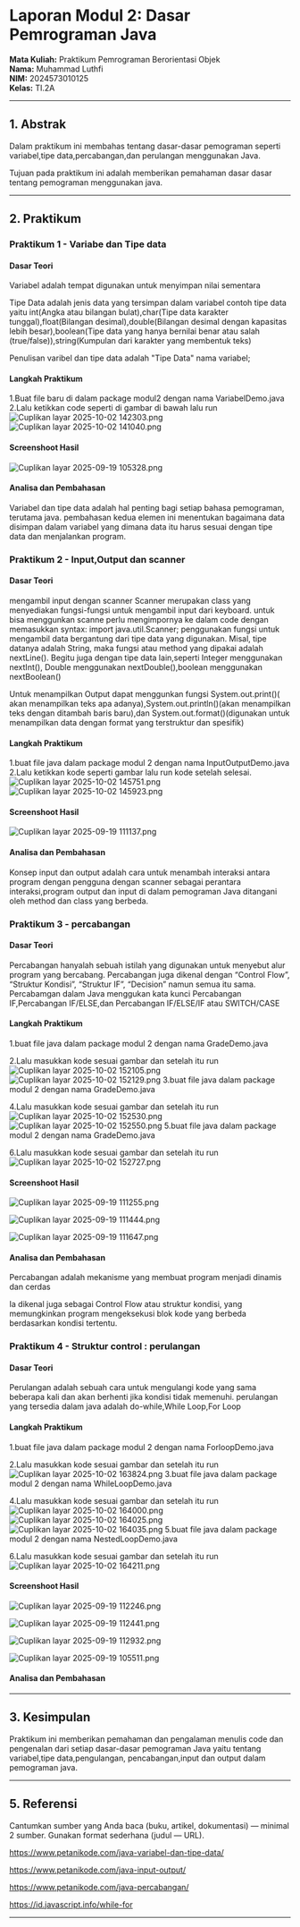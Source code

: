 # Laporan Modul 2: Dasar Pemrograman Java
**Mata Kuliah:** Praktikum Pemrograman Berorientasi Objek   
**Nama:** Muhammad Luthfi  
**NIM:** 2024573010125  
**Kelas:** TI.2A

---

## 1. Abstrak
Dalam praktikum ini membahas tentang dasar-dasar pemograman seperti variabel,tipe data,percabangan,dan perulangan menggunakan Java.

Tujuan pada praktikum ini adalah memberikan pemahaman dasar dasar tentang pemograman menggunakan java.

---
## 2. Praktikum
### Praktikum 1 - Variabe dan Tipe data
#### Dasar Teori
Variabel adalah tempat digunakan untuk menyimpan nilai sementara

Tipe Data adalah jenis data yang tersimpan dalam variabel
contoh tipe data yaitu int(Angka atau bilangan bulat),char(Tipe data karakter tunggal),float(Bilangan desimal),double(Bilangan desimal dengan kapasitas lebih besar),boolean(Tipe data yang hanya bernilai benar atau salah (true/false)),string(Kumpulan dari karakter yang membentuk teks)

Penulisan varibel dan tipe data adalah "Tipe Data" nama variabel;
#### Langkah Praktikum

1.Buat file baru di dalam package modul2 dengan nama VariabelDemo.java
2.Lalu ketikkan code seperti di gambar di bawah lalu run 
![Cuplikan layar 2025-10-02 142303.png](gambar/Cuplikan%20layar%202025-10-02%20142303.png)
![Cuplikan layar 2025-10-02 141040.png](gambar/Cuplikan%20layar%202025-10-02%20141040.png)
#### Screenshoot Hasil
![Cuplikan layar 2025-09-19 105328.png](gambar/Cuplikan%20layar%202025-09-19%20105328.png)
#### Analisa dan Pembahasan
Variabel dan tipe data adalah hal penting bagi setiap bahasa pemograman, terutama java.
pembahasan kedua elemen ini menentukan bagaimana data disimpan dalam variabel yang dimana data itu harus  sesuai dengan tipe data dan menjalankan program.


### Praktikum 2 - Input,Output dan scanner
#### Dasar Teori
mengambil input dengan scanner
Scanner merupakan class yang menyediakan fungsi-fungsi untuk mengambil input dari keyboard.
untuk bisa menggunkan scanne perlu mengimpornya ke dalam code dengan memasukkan syntax: import java.util.Scanner;
penggunakan fungsi untuk mengambil data bergantung dari tipe data yang digunakan.
Misal, tipe datanya adalah String, maka fungsi atau method yang dipakai adalah nextLine(). Begitu juga dengan tipe data lain,seperti Integer menggunakan nextInt(), Double menggunakan nextDouble(),boolean menggunakan nextBoolean()

Untuk menampilkan Output dapat menggunkan fungsi System.out.print()( akan menampilkan teks apa adanya),System.out.println()(akan menampilkan teks dengan ditambah baris baru),dan System.out.format()(digunakan untuk menampilkan data dengan format yang terstruktur dan spesifik)

#### Langkah Praktikum
1.buat file java dalam package modul 2 dengan nama InputOutputDemo.java
2.Lalu ketikkan kode seperti gambar lalu run kode setelah selesai.
![Cuplikan layar 2025-10-02 145751.png](gambar/Cuplikan%20layar%202025-10-02%20145751.png)
![Cuplikan layar 2025-10-02 145923.png](gambar/Cuplikan%20layar%202025-10-02%20145923.png)
#### Screenshoot Hasil
![Cuplikan layar 2025-09-19 111137.png](gambar/Cuplikan%20layar%202025-09-19%20111137.png)
#### Analisa dan Pembahasan
Konsep input dan output adalah cara untuk menambah interaksi antara program dengan pengguna dengan scanner sebagai perantara interaksi,program output dan input di dalam pemograman Java ditangani oleh method dan class yang berbeda.
### Praktikum 3 - percabangan 
#### Dasar Teori
Percabangan hanyalah sebuah istilah yang digunakan untuk menyebut alur program yang bercabang.
Percabangan juga dikenal dengan “Control Flow”, “Struktur Kondisi”, “Struktur IF”, “Decision” namun semua itu sama.
Percabamgan dalam Java menggukan kata kunci Percabangan IF,Percabangan IF/ELSE,dan Percabangan IF/ELSE/IF atau SWITCH/CASE
#### Langkah Praktikum
1.buat file java dalam package modul 2 dengan nama GradeDemo.java

2.Lalu masukkan kode sesuai gambar dan setelah itu run 
![Cuplikan layar 2025-10-02 152105.png](gambar/Cuplikan%20layar%202025-10-02%20152105.png)
![Cuplikan layar 2025-10-02 152129.png](gambar/Cuplikan%20layar%202025-10-02%20152129.png)
3.buat file java dalam package modul 2 dengan nama GradeDemo.java

4.Lalu masukkan kode sesuai gambar dan setelah itu run
![Cuplikan layar 2025-10-02 152530.png](gambar/Cuplikan%20layar%202025-10-02%20152530.png)
![Cuplikan layar 2025-10-02 152550.png](gambar/Cuplikan%20layar%202025-10-02%20152550.png)
5.buat file java dalam package modul 2 dengan nama GradeDemo.java

6.Lalu masukkan kode sesuai gambar dan setelah itu run
![Cuplikan layar 2025-10-02 152727.png](gambar/Cuplikan%20layar%202025-10-02%20152727.png)
#### Screenshoot Hasil
![Cuplikan layar 2025-09-19 111255.png](gambar/Cuplikan%20layar%202025-09-19%20111255.png)

![Cuplikan layar 2025-09-19 111444.png](gambar/Cuplikan%20layar%202025-09-19%20111444.png)

![Cuplikan layar 2025-09-19 111647.png](gambar/Cuplikan%20layar%202025-09-19%20111647.png)
#### Analisa dan Pembahasan
Percabangan adalah mekanisme yang membuat program menjadi dinamis dan cerdas

Ia dikenal juga sebagai Control Flow atau struktur kondisi, yang memungkinkan program mengeksekusi blok kode yang berbeda berdasarkan kondisi tertentu.
### Praktikum 4 - Struktur control : perulangan 
#### Dasar Teori
Perulangan adalah sebuah cara untuk mengulangi kode yang sama beberapa kali dan akan berhenti jika kondisi tidak memenuhi.
perulangan yang tersedia dalam java adalah do-while,While Loop,For Loop
#### Langkah Praktikum
1.buat file java dalam package modul 2 dengan nama ForloopDemo.java
 
2.Lalu masukkan kode sesuai gambar dan setelah itu run
![Cuplikan layar 2025-10-02 163824.png](gambar/Cuplikan%20layar%202025-10-02%20163824.png)
3.buat file java dalam package modul 2 dengan nama WhileLoopDemo.java

4.Lalu masukkan kode sesuai gambar dan setelah itu run
![Cuplikan layar 2025-10-02 164000.png](gambar/Cuplikan%20layar%202025-10-02%20164000.png)
![Cuplikan layar 2025-10-02 164025.png](gambar/Cuplikan%20layar%202025-10-02%20164025.png)
![Cuplikan layar 2025-10-02 164035.png](gambar/Cuplikan%20layar%202025-10-02%20164035.png)
5.buat file java dalam package modul 2 dengan nama NestedLoopDemo.java

6.Lalu masukkan kode sesuai gambar dan setelah itu run
![Cuplikan layar 2025-10-02 164211.png](gambar/Cuplikan%20layar%202025-10-02%20164211.png)
#### Screenshoot Hasil
![Cuplikan layar 2025-09-19 112246.png](gambar/Cuplikan%20layar%202025-09-19%20112246.png)

![Cuplikan layar 2025-09-19 112441.png](gambar/Cuplikan%20layar%202025-09-19%20112441.png)

![Cuplikan layar 2025-09-19 112932.png](gambar/Cuplikan%20layar%202025-09-19%20112932.png)

![Cuplikan layar 2025-09-19 105511.png](gambar/Cuplikan%20layar%202025-09-19%20105511.png)
#### Analisa dan Pembahasan


---

## 3. Kesimpulan
 
Praktikum ini memberikan pemahaman
dan pengalaman menulis code dan pengenalan dari setiap dasar-dasar pemograman Java yaitu tentang variabel,tipe data,pengulangan,
pencabangan,input dan output dalam pemograman java.

---

## 5. Referensi
Cantumkan sumber yang Anda baca (buku, artikel, dokumentasi) — minimal 2 sumber. Gunakan format sederhana (judul — URL).

https://www.petanikode.com/java-variabel-dan-tipe-data/

https://www.petanikode.com/java-input-output/

https://www.petanikode.com/java-percabangan/

https://id.javascript.info/while-for

---
